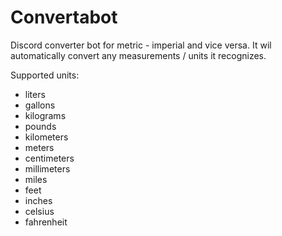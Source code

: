 # Convertabot
Discord converter bot for metric - imperial and vice versa. It wil automatically convert any measurements / units it recognizes.

Supported units:
* liters
* gallons
* kilograms
* pounds
* kilometers
* meters
* centimeters
* millimeters
* miles
* feet
* inches
* celsius
* fahrenheit
